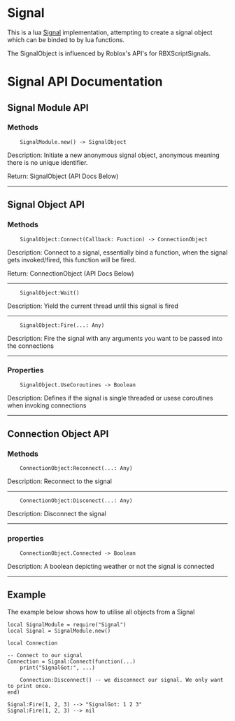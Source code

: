 # Signal
This is a lua [Signal](https://en.wikipedia.org/wiki/Signal_programming) implementation, attempting to create a signal object which can be binded to by lua functions. 

The SignalObject is influenced by Roblox's API's for RBXScriptSignals.

# Signal API Documentation
## Signal Module API
### Methods
```
    SignalModule.new() -> SignalObject
```
Description: Initiate a new anonymous signal object, anonymous meaning there is no unique identifier. 

Return: SignalObject (API Docs Below)

---
## Signal Object API
### Methods
```
    SignalObject:Connect(Callback: Function) -> ConnectionObject
```
Description: Connect to a signal, essentially bind a function, when the signal gets invoked/fired, this function will be fired.

Return: ConnectionObject (API Docs Below)

---
```
    SignalObject:Wait()
```
Description: Yield the current thread until this signal is fired

---
```
    SignalObject:Fire(...: Any)
```
Description: Fire the signal with any arguments you want to be passed into the connections

---
### Properties
```
    SignalObject.UseCoroutines -> Boolean
```
Description: Defines if the signal is single threaded or usese coroutines when invoking connections

---

## Connection Object API
### Methods
```
    ConnectionObject:Reconnect(...: Any)
```
Description: Reconnect to the signal

---
```
    ConnectionObject:Disconect(...: Any)
```
Description: Disconnect the signal

---

### properties
```
    ConnectionObject.Connected -> Boolean
```
Description: A boolean depicting weather or not the signal is connected

---

## Example
The example below shows how to utilise all objects from a Signal
```
local SignalModule = require("Signal")
local Signal = SignalModule.new()

local Connection

-- Connect to our signal
Connection = Signal:Connect(function(...)
    print("SignalGot:", ...)

    Connection:Disconnect() -- we disconnect our signal. We only want to print once.
end)

Signal:Fire(1, 2, 3) --> "SignalGot: 1 2 3"
Signal:Fire(1, 2, 3) --> nil
```
